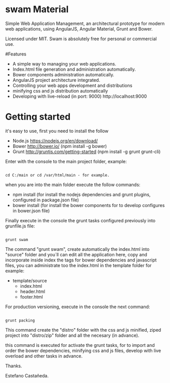# swam Material
Simple Web Application Management, an architectural prototype for modern web applications, using AngularJS, Angular Material, Grunt and Bower.

Licensed under MIT. Swam is absolutely free for personal or commercial use.

#Features

- A simple way to managing your web applications.
- Index.html file generation and administration automatically.
- Bower components administration automatically.
- AngularJS project architecture integrated. 
- Controlling your web apps development and distributions
- minifying css and js distribution automatically
- Developing with live-reload (in port: 9000) http://localhost:9000
 
# Getting started

it's easy to use, first you need to install the follow

- Node.js https://nodejs.org/en/download/
- Bower http://bower.io/ (npm install -g bower)
- Grunt http://gruntjs.com/getting-started (npm install -g grunt grunt-cli)

Enter with the console to the main project folder, example:

<code>
cd C:/main or cd /var/html/main - for example.
</code>


when you are into the main folder execute the follow commands:

- npm install (for install the nodejs dependencies and grunt plugins, configured in package.json file)
- bower install (for install the bower components for to develop configures in bower.json file)

Finally execute in the console the grunt tasks configured previously into grunfile.js file:

<code>
grunt swam
</code>

The command "grunt swam", create automatically the index.html into "source" folder and you´ll can edit all the application here, copy and incorporate inside index the tags for bower dependencies and javascript files, you can administrate too the index.html in the template folder for example:

- template/source
  - index.html
  - header.html
  - footer.html

For production versioning, execute in the console the next command:

<code>
grunt packing
</code>

This command create the "distro" folder with the css and js minified, ziped project into "distro/zip" folder and all the necesary (in advance).


this command is executed for activate the grunt tasks, for to import and order the bower dependencies, minifying css and js files, develop with live overload and other tasks in advance.

Thanks.

Estefano Castañeda.
